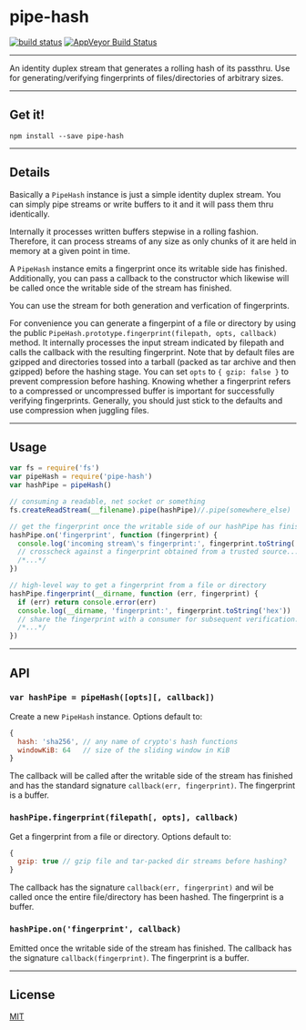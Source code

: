 # pipe-hash

[![build status](http://img.shields.io/travis/chiefbiiko/pipe-hash.svg?style=flat)](http://travis-ci.org/chiefbiiko/pipe-hash) [![AppVeyor Build Status](https://ci.appveyor.com/api/projects/status/github/chiefbiiko/pipe-hash?branch=master&svg=true)](https://ci.appveyor.com/project/chiefbiiko/pipe-hash)

***

An identity duplex stream that generates a rolling hash of its passthru. Use
for generating/verifying fingerprints of files/directories of arbitrary sizes.

***

## Get it!

```
npm install --save pipe-hash
```

***

## Details

Basically a `PipeHash` instance is just a simple identity duplex stream. You can simply pipe streams or write buffers to it and it will pass them thru identically.

Internally it processes written buffers stepwise in a rolling fashion. Therefore, it can process streams of any size as only chunks of it are held in memory at a given point in time.

A `PipeHash` instance emits a fingerprint once its writable side has finished. Additionally, you can pass a callback to the constructor which likewise will be called once the writable side of the stream has finished.

You can use the stream for both generation and verfication of fingerprints.

For convenience you can generate a fingerpint of a file or directory by using the public `PipeHash.prototype.fingerprint(filepath, opts, callback)` method. It internally processes the input stream indicated by filepath and calls the callback with the resulting fingerprint. Note that by default files are gzipped and directories tossed into a tarball (packed as tar archive and then gzipped) before the hashing stage. You can set `opts` to `{ gzip: false }` to prevent compression before hashing. Knowing whether a fingerprint refers to a compressed or uncompressed buffer is important for successfully verifying fingerprints. Generally, you should just stick to the defaults and use compression when juggling files.

***

## Usage

``` js
var fs = require('fs')
var pipeHash = require('pipe-hash')
var hashPipe = pipeHash()

// consuming a readable, net socket or something
fs.createReadStream(__filename).pipe(hashPipe)//.pipe(somewhere_else)

// get the fingerprint once the writable side of our hashPipe has finished
hashPipe.on('fingerprint', function (fingerprint) {
  console.log('incoming stream\'s fingerprint:', fingerprint.toString('hex'))
  // crosscheck against a fingerprint obtained from a trusted source...
  /*...*/
})

// high-level way to get a fingerprint from a file or directory
hashPipe.fingerprint(__dirname, function (err, fingerprint) {
  if (err) return console.error(err)
  console.log(__dirname, 'fingerprint:', fingerprint.toString('hex'))
  // share the fingerprint with a consumer for subsequent verification...
  /*...*/
})
```

***

## API

### `var hashPipe = pipeHash([opts][, callback])`

Create a new `PipeHash` instance. Options default to:

```js
{
  hash: 'sha256', // any name of crypto's hash functions
  windowKiB: 64   // size of the sliding window in KiB
}
```

The callback will be called after the writable side of the stream has finished and has the standard signature `callback(err, fingerprint)`. The fingerprint is a buffer.

### `hashPipe.fingerprint(filepath[, opts], callback)`

Get a fingerprint from a file or directory. Options default to:

``` js
{
  gzip: true // gzip file and tar-packed dir streams before hashing?
}
```

The callback has the signature `callback(err, fingerprint)` and wil be called once the entire file/directory has been hashed. The fingerprint is a buffer.

### `hashPipe.on('fingerprint', callback)`

Emitted once the writable side of the stream has finished. The callback has the signature `callback(fingerprint)`. The fingerprint is a buffer.

***

## License

[MIT](./license.md)
